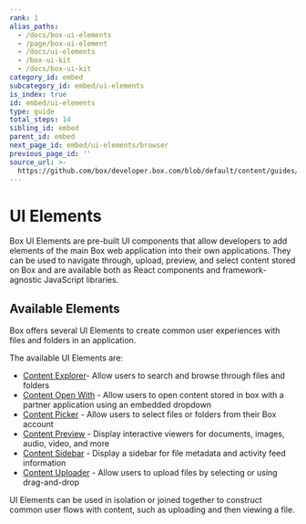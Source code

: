 ```yaml
---
rank: 1
alias_paths:
  - /docs/box-ui-elements
  - /page/box-ui-element
  - /docs/ui-elements
  - /box-ui-kit
  - /docs/box-ui-kit
category_id: embed
subcategory_id: embed/ui-elements
is_index: true
id: embed/ui-elements
type: guide
total_steps: 14
sibling_id: embed
parent_id: embed
next_page_id: embed/ui-elements/browser
previous_page_id: ''
source_url: >-
  https://github.com/box/developer.box.com/blob/default/content/guides/embed/ui-elements/index.md
---
```

# UI Elements

Box UI Elements are pre-built UI components that allow developers to add
elements of the main Box web application into their own applications. They can
be used to navigate through, upload, preview, and select content stored on Box
and are available both as React components and framework-agnostic JavaScript
libraries.

## Available Elements

Box offers several UI Elements to create common user experiences with files and
folders in an application.

The available UI Elements are:

* [Content Explorer][explorer]- Allow users to search and browse through files
  and folders
* [Content Open With][openwith] - Allow users to open content stored in box with
  a partner application using an embedded dropdown
* [Content Picker][picker] - Allow users to select files or folders from their
  Box account
* [Content Preview][preview] - Display interactive viewers for documents,
  images, audio, video, and more
* [Content Sidebar][sidebar] - Display a sidebar for file metadata and activity
  feed information
* [Content Uploader][uploader] - Allow users to upload files by selecting or
  using drag-and-drop

UI Elements can be used in isolation or joined together to construct common user
flows with content, such as uploading and then viewing a file.

[explorer]: g://embed/ui-elements/explorer
[openwith]: g://embed/ui-elements/open-with
[picker]: g://embed/ui-elements/picker
[preview]: g://embed/ui-elements/preview
[sidebar]: g://embed/ui-elements/sidebar
[uploader]: g://embed/ui-elements/uploader